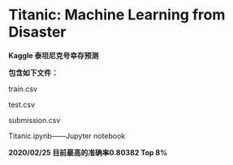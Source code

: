 # Titanic: Machine Learning from Disaster

**Kaggle 泰坦尼克号幸存预测**

**包含如下文件：**

train.csv

test.csv

submission.csv

Titanic.ipynb——Jupyter notebook

**2020/02/25 目前最高的准确率0.80382 Top 8%**

